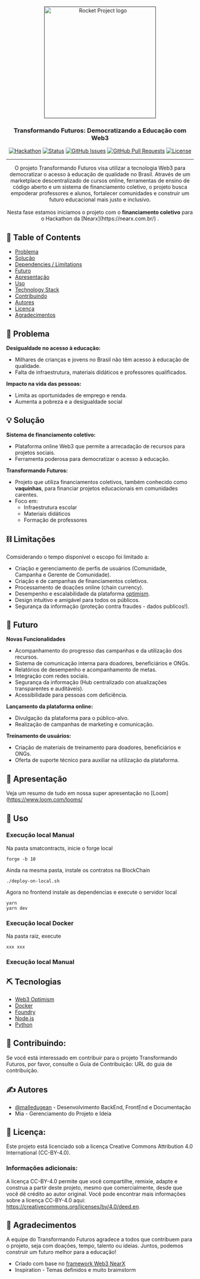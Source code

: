 <p align="center">
  <a href="" rel="noopener">
 <img src="https://i.imgur.com/XG63jgi.png" alt="Rocket Project logo" width="300" height="300"></a>
</p>
<h3 align="center">Transformando Futuros: Democratizando a Educação com Web3</h3>

<div align="center">

[![Hackathon](https://img.shields.io/badge/hackathon-name-orange.svg)](https://nearx.notion.site/Hackathon-Optimism-NearX-21124cc4067042cc95bc1c2434322faf)
[![Status](https://img.shields.io/badge/status-active-success.svg)]()
[![GitHub Issues](https://img.shields.io/badge/issues-0%20open-red)](https://github.com/malledugean/rocket-hackathon-op/issues)
[![GitHub Pull Requests](https://img.shields.io/badge/pull%20requests-0%20pull-yellow)](https://github.com/malledugean/rocket-hackathon-op/pulls)
[![License](https://img.shields.io/badge/license-CC--BY--4.0-blue) ](#license)

</div>

---

<p align="center"> O projeto Transformando Futuros visa utilizar a tecnologia Web3 para democratizar o acesso à educação de qualidade no Brasil. Através de um marketplace descentralizado de cursos online, ferramentas de ensino de código aberto e um sistema de financiamento coletivo, o projeto busca empoderar professores e alunos, fortalecer comunidades e construir um futuro educacional mais justo e inclusivo.
    <br><br> Nesta fase estamos iniciamos o projeto com o <b>financiamento coletivo</b> para o Hackathon da [Nearx](https://nearx.com.br/) .
</p>

## 📝 Table of Contents

-   [Problema](#problem_statement)
-   [Solução](#idea)
-   [Dependencies / Limitations](#limitations)
-   [Futuro](#future_scope)
-   [Apresentação](#getting_started)
-   [Uso](#usage)
-   [Technology Stack](#tech_stack)
-   [Contribuindo](#donate)
-   [Autores](#authors)
-   [Licença](#license)
-   [Agradecimentos](#acknowledgments)

## 🧐 Problema <a name = "problem_statement"></a>

**Desigualdade no acesso à educação:**
-   Milhares de crianças e jovens no Brasil não têm acesso à educação de qualidade.
-   Falta de infraestrutura, materiais didáticos e professores qualificados.
  
**Impacto na vida das pessoas:**
-   Limita as oportunidades de emprego e renda.
-   Aumenta a pobreza e a desigualdade social


## 💡 Solução <a name = "idea"></a>

**Sistema de financiamento coletivo:**
-   Plataforma online Web3 que permite a arrecadação de recursos para projetos sociais.
-   Ferramenta poderosa para democratizar o acesso à educação.

**Transformando Futuros:**
-   Projeto que utiliza financiamentos coletivos, também conhecido como **vaquinhas**, para financiar projetos educacionais em comunidades carentes.
-   Foco em:
    -   Infraestrutura escolar
    -   Materiais didáticos
    -   Formação de professores

## ⛓️ Limitações <a name = "limitations"></a>

Comsiderando o tempo disponível o escopo foi limitado a:
-   Criação e gerenciamento de perfis de usuários (Comunidade, Campanha e Gerente de Comunidade).
-   Criação e de campanhas de financiamentos coletivos.
-   Processamento de doações  online (chain currency).
-   Desempenho e escalabilidade da plataforma [optimism](https://www.optimism.io/).
-   Design intuitivo e amigável para todos os públicos.
-   Segurança da informação  (proteção contra fraudes - dados publicos!).


## 🚀 Futuro <a name = "future_scope"></a>

**Novas Funcionalidades**
-   Acompanhamento do progresso das campanhas e da utilização dos recursos.
-   Sistema de comunicação interna para doadores, beneficiários e ONGs.
-   Relatórios de desempenho e  acompanhamento de metas.
-   Integração com redes sociais.
-   Segurança da informação  (Hub centralizado con atualizações transparentes e auditáveis).
-   Acessibilidade para pessoas com deficiência.

**Lançamento da plataforma online:**
-   Divulgação da plataforma para o público-alvo.
-   Realização de campanhas de marketing e comunicação.

**Treinamento de usuários:**
-   Criação de materiais de treinamento para doadores, beneficiários e ONGs.
-   Oferta de suporte técnico para auxiliar na utilização da plataforma.


## 🏁 Apresentação <a name = "getting_started"></a>

Veja um resumo de tudo em nossa super apresentação no [Loom](https://www.loom.com/looms/



## 🎈 Uso <a name="usage"></a>

### Execução local Manual
Na pasta smatcontracts, inicie o forge local
```
forge -b 10
```

Ainda na mesma pasta, instale os contratos na BlockChain
```
./deploy-on-local.sh 
```

Agora no frontend instale as dependencias e execute o servidor local
```
yarn
yarn dev
```
### Execução local Docker

Na pasta raiz, execute
```
xxx xxx
```


### Execução local Manual

## ⛏️ Tecnologias<a name = "tech_stack"></a>

-  [Web3 Optimism](https://www.optimism.io/)
-  [Docker](https://www.docker.com/)
-  [Foundry](https://book.getfoundry.sh/)
-  [Node.js](https://nodejs.org/)
-  [Python](https://www.python.org/)

## 🤲 Contribuindo: <a name = "license"></a>

Se você está interessado em contribuir para o projeto Transformando Futuros, por favor, consulte o Guia de Contribuição: URL do guia de contribuição.


## ✍️ Autores <a name = "authors"></a>

-   [@malledugean](https://github.com/malledugean) - Desenvolvimento BackEnd, FrontEnd e Documentação
-   Mia - Gerenciamento do Projeto e Ideia

## 📜 Licença: <a name = "license"></a>

Este projeto está licenciado sob a licença Creative Commons Attribution 4.0 International (CC-BY-4.0).


### Informações adicionais:

A licença CC-BY-4.0 permite que você compartilhe, remixie, adapte e construa a partir deste projeto, mesmo que comercialmente, desde que você dê crédito ao autor original.
Você pode encontrar mais informações sobre a licença CC-BY-4.0 aqui: https://creativecommons.org/licenses/by/4.0/deed.en.


## 🎉 Agradecimentos <a name = "acknowledgments"></a>

A equipe do Transformando Futuros agradece a todos que contribuem para o projeto, seja com doações, tempo, talento ou ideias. Juntos, podemos construir um futuro melhor para a educação!

-   Criado com base no [framework Web3 NearX ](https://github.com/nrxschool/hackathon-op-template)
-   Inspiration - Temas definidos e muito braimstorm



